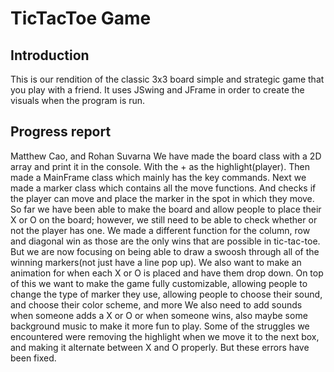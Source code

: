 # TicTacToe Game
## Introduction
This is our rendition of the classic 3x3 board simple and strategic game that you play with a friend. It uses JSwing and JFrame in order to create the visuals when the program is run.

## Progress report
Matthew Cao, and Rohan Suvarna
We have made the board class with a 2D array and print it in the console. With the + as the highlight(player). Then made a 
MainFrame class which mainly has the key commands. Next we made a marker class which contains all the move functions. And
checks if the player can move and place the marker in the spot in which they move. So far we have been able to make the 
board and allow people to place their X or O on the board; however, we still need to be able to check whether or not the player 
has one. We made a different function for the column, row and diagonal win as those are the only wins that are possible 
in tic-tac-toe. But we are now focusing on being able to draw a swoosh through all of the winning markers(not just have a line 
pop up). We also want to make an animation for when each X or O is placed and have them drop down. On top of this we want to make
the game fully customizable, allowing people to change the type of marker they use, allowing people to choose their sound, 
and choose their color scheme, and more We also need to add sounds when someone adds a X or O or when someone wins, also maybe
some background music to make it more fun to play. Some of the struggles we encountered were removing the highlight when 
we move it to the next box, and making it alternate between X and O properly. But these errors have been fixed.
